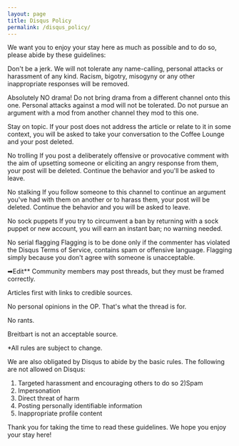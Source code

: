 ```yaml
---
layout: page
title: Disqus Policy
permalink: /disqus_policy/
---
```


We want you to enjoy your stay here as much as possible and to do so, please abide by these guidelines:

Don't be a jerk.
We will not tolerate any name-calling, personal attacks or harassment of any kind. Racism, bigotry, misogyny or any other inappropriate responses will be removed.

Absolutely NO drama!
Do not bring drama from a different channel onto this one. Personal attacks against a mod will not be tolerated. Do not pursue an argument with a mod from another channel they mod to this one.

Stay on topic. 
If your post does not address the article or relate to it in some context, you will be asked to take your conversation to the Coffee Lounge and your post deleted.

No trolling 
If you post a deliberately offensive or provocative comment with the aim of upsetting someone or eliciting an angry response from them, your post will be deleted. Continue the behavior and you'll be asked to leave.

No stalking
If you follow someone to this channel to continue an argument you've had with them on another or to harass them, your post will be deleted. Continue the behavior and you will be asked to leave.

No sock puppets 
If you try to circumvent a ban by returning with a sock puppet or new account, you will earn an instant ban; no warning needed.

No serial flagging
Flagging is to be done only if the commenter has violated the Disqus Terms of Service, contains spam or offensive language. Flagging simply because you don't agree with someone is unacceptable.

➡Edit**
Community members may post threads, but they must be framed correctly.

Articles first with links to credible sources.

No personal opinions in the OP.
That's what the thread is for.

No rants.

Breitbart is not an acceptable source.

*All rules are subject to change.

We are also obligated by Disqus to abide by the basic rules. The following are not allowed on Disqus:

1) Targeted harassment and encouraging others to do so
2)Spam
3) Impersonation 
4) Direct threat of harm
5) Posting personally identifiable information 
6) Inappropriate profile content

Thank you for taking the time to read these guidelines. We hope you enjoy your stay here!
